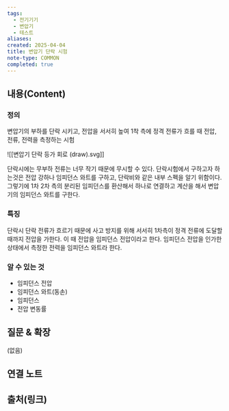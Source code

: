 ```yaml
---
tags:
  - 전기기기
  - 변압기
  - 테스트
aliases: 
created: 2025-04-04
title: 변압기 단락 시험
note-type: COMMON
completed: true
---
```


## 내용(Content)

### 정의



변압기의 부하를 단락 시키고, 전압을 서서히 높여 1착 측에 정격 전류가 흐를 때 전압, 전류, 전력을 측정하는 시험

![[변압기 단락 등가 회로 (draw).svg]]

단락시에는 무부하 전류는 너무 작기 때문에 무시할 수 있다. 단락시험에서 구하고자 하는것은 전압 강하나 임피던스 와트를 구하고, 단락비와 같은 내부 스펙을 알기 위함이다. 그렇기에 1차 2차 측의 분리된 임피던스를 환산해서 하나로 연결하고 계산을 해서 변압기의 임피던스 와트를 구한다. 

### 특징

단락시 단락 전류가 흐르기 때문에 사고 방지를 위해 서서히 1차측이 정격 전류에 도달할 때까지 전압을 가한다. 이 때 전압을 임피던스 전압이라고 한다. 임피던스 전압을 인가한 상태에서 측정한 전력을 임피던스 와트라 한다.

### 알 수 있는 것

- 임피던스 전압
- 임피던스 와트(동손)
- 임피던스
- 전압 변동률

## 질문 & 확장

(없음)

## 연결 노트

## 출처(링크)

